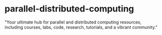 # parallel-distributed-computing
"Your ultimate hub for parallel and distributed computing resources, including courses, labs, code, research, tutorials, and a vibrant community."
